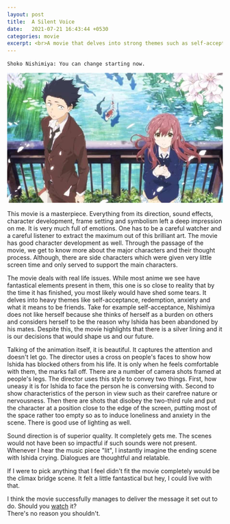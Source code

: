 ```yaml
---
layout: post
title:  A Silent Voice
date:   2021-07-21 16:43:44 +0530
categories: movie
excerpt: <br>A movie that delves into strong themes such as self-acceptance, redemption, anxiety and what it means to be friends.
---
```


<!--more-->

```
Shoko Nishimiya: You can change starting now.
```

![a_silent_voice_image](/assets/img/movies/a_silent_voice_large.jpg)


This movie is a masterpiece. Everything from its direction, sound effects, character development, frame setting and symbolism left a deep impression on me.
It is very much full of emotions. One has to be a careful watcher and a careful listener to extract the maximum out of this brilliant art.
The movie has good character development as well. Through the passage of the movie, we get to know more about the major characters and their thought process.
Although, there are side characters which were given very little screen time and only served to support the main characters.

The movie deals with real life issues. While most anime we see have fantastical elements present in them, this one is so close to reality that by the time it has finished, you most likely would have shed some tears.
It delves into heavy themes like self-acceptance, redemption, anxiety and what it means to be friends.
Take for example self-acceptance, Nishimiya does not like herself because she thinks of herself as a burden on others and considers herself to be the reason why Ishida has been abandoned by his mates.
Despite this, the movie highlights that there is a silver lining and it is our decisions that would shape us and our future.

Talking of the animation itself, it is beautiful. It captures the attention and doesn't let go.
The director uses a cross on people's faces to show how Ishida has blocked others from his life. It is only when he feels comfortable with them, the marks fall off.
There are a number of camera shots framed at people's legs. The director uses this style to convey two things. First, how uneasy it is for Ishida to face the person he is conversing with.
Second to show characteristics of the person in view such as their carefree nature or nervousness.
Then there are shots that disobey the two-third rule and put the character at a position close to the edge of the screen, putting most of the space rather too empty so as to induce loneliness and anxiety in the scene.
There is good use of lighting as well.

Sound direction is of superior quality. It completely gets me. The scenes would not have been so impactful if such sounds were not present.
Whenever I hear the music piece "lit", I instantly imagine the ending scene with Ishida crying.
Dialogues are thoughtful and relatable.

If I were to pick anything that I feel didn't fit the movie completely would be the climax bridge scene. It felt a little fantastical but hey, I could live with that.

I think the movie successfully manages to deliver the message it set out to do. Should you [watch](https://www.youtube.com/watch?v=nfK6UgLra7g) it?
<br>There's no reason you shouldn't.
